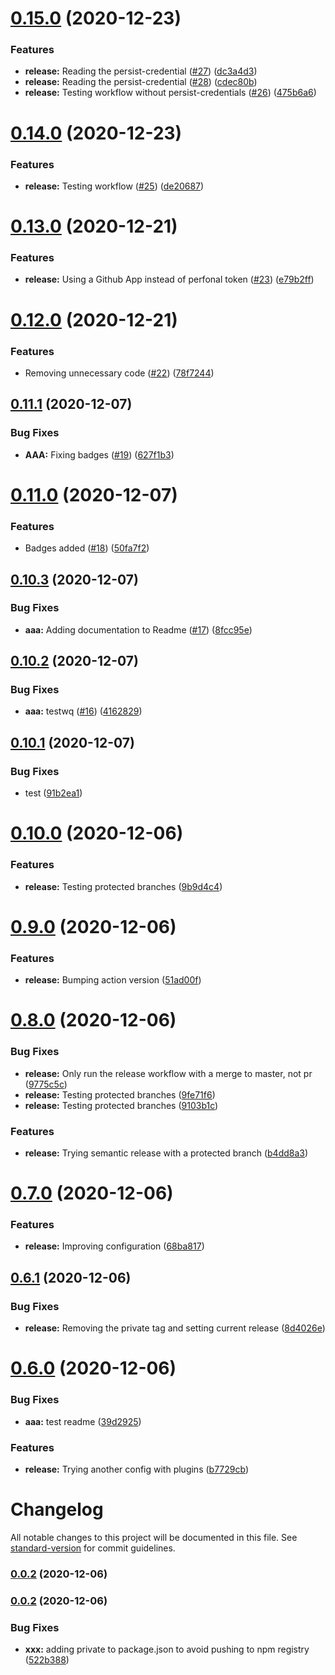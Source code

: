 # [0.15.0](https://github.com/albertvila/actions/compare/v0.14.0...v0.15.0) (2020-12-23)


### Features

* **release:** Reading the persist-credential ([#27](https://github.com/albertvila/actions/issues/27)) ([dc3a4d3](https://github.com/albertvila/actions/commit/dc3a4d3eb9692b41c55c379db5b5ff52fac3655e))
* **release:** Reading the persist-credential ([#28](https://github.com/albertvila/actions/issues/28)) ([cdec80b](https://github.com/albertvila/actions/commit/cdec80b1e9de14bfd9c2c78de680f8959bceb58a))
* **release:** Testing workflow without persist-credentials ([#26](https://github.com/albertvila/actions/issues/26)) ([475b6a6](https://github.com/albertvila/actions/commit/475b6a69561072eab741d4827074cd4a5c0a46e1))

# [0.14.0](https://github.com/albertvila/actions/compare/v0.13.0...v0.14.0) (2020-12-23)


### Features

* **release:** Testing workflow ([#25](https://github.com/albertvila/actions/issues/25)) ([de20687](https://github.com/albertvila/actions/commit/de20687be901e3719dc2a955e4051c9c50856e0e))

# [0.13.0](https://github.com/albertvila/actions/compare/v0.12.0...v0.13.0) (2020-12-21)


### Features

* **release:** Using a Github App instead of perfonal token ([#23](https://github.com/albertvila/actions/issues/23)) ([e79b2ff](https://github.com/albertvila/actions/commit/e79b2ff577b727193f69d03816264485266fb2d8))

# [0.12.0](https://github.com/albertvila/actions/compare/v0.11.1...v0.12.0) (2020-12-21)


### Features

* Removing unnecessary code ([#22](https://github.com/albertvila/actions/issues/22)) ([78f7244](https://github.com/albertvila/actions/commit/78f724496c963684cf04826bb3b621d1ec9ad547))

## [0.11.1](https://github.com/albertvila/actions/compare/v0.11.0...v0.11.1) (2020-12-07)


### Bug Fixes

* **AAA:** Fixing badges ([#19](https://github.com/albertvila/actions/issues/19)) ([627f1b3](https://github.com/albertvila/actions/commit/627f1b3db0200cbe289b99d206f2cd070bd749d7))

# [0.11.0](https://github.com/albertvila/actions/compare/v0.10.3...v0.11.0) (2020-12-07)


### Features

* Badges added ([#18](https://github.com/albertvila/actions/issues/18)) ([50fa7f2](https://github.com/albertvila/actions/commit/50fa7f2720474d96de5ba7a9e615131f3e1cf336))

## [0.10.3](https://github.com/albertvila/actions/compare/v0.10.2...v0.10.3) (2020-12-07)


### Bug Fixes

* **aaa:** Adding documentation to Readme ([#17](https://github.com/albertvila/actions/issues/17)) ([8fcc95e](https://github.com/albertvila/actions/commit/8fcc95e8f1c152b1567fc4ac77ad6781991033ae))

## [0.10.2](https://github.com/albertvila/actions/compare/v0.10.1...v0.10.2) (2020-12-07)


### Bug Fixes

* **aaa:** testwq ([#16](https://github.com/albertvila/actions/issues/16)) ([4162829](https://github.com/albertvila/actions/commit/41628290dc1945f282a13f1d8b80513c455a050b))

## [0.10.1](https://github.com/albertvila/actions/compare/v0.10.0...v0.10.1) (2020-12-07)


### Bug Fixes

* test ([91b2ea1](https://github.com/albertvila/actions/commit/91b2ea1a6543cf54ebbbfecf2682a1cbf9930f34))

# [0.10.0](https://github.com/albertvila/actions/compare/v0.9.0...v0.10.0) (2020-12-06)


### Features

* **release:** Testing protected branches ([9b9d4c4](https://github.com/albertvila/actions/commit/9b9d4c4df0ba131b837666403cf91dd1a43ce318))

# [0.9.0](https://github.com/albertvila/actions/compare/v0.8.0...v0.9.0) (2020-12-06)


### Features

* **release:** Bumping action version ([51ad00f](https://github.com/albertvila/actions/commit/51ad00f3ff904a10d400c478c56933e32f087dc0))

# [0.8.0](https://github.com/albertvila/actions/compare/v0.7.0...v0.8.0) (2020-12-06)


### Bug Fixes

* **release:** Only run the release workflow with a merge to master, not pr ([9775c5c](https://github.com/albertvila/actions/commit/9775c5c42cc2dea9dfec9ae688d9d8ec3dd373af))
* **release:** Testing protected branches ([9fe71f6](https://github.com/albertvila/actions/commit/9fe71f61c16e91fb43f3db1d2044ee91d2784b30))
* **release:** Testing protected branches ([9103b1c](https://github.com/albertvila/actions/commit/9103b1c9b3a34566e968dd7e725fa0ae9af959ba))


### Features

* **release:** Trying semantic release with a protected branch ([b4dd8a3](https://github.com/albertvila/actions/commit/b4dd8a399a292ef641e8b3964e618a8d7dd1649b))

# [0.7.0](https://github.com/albertvila/actions/compare/v0.6.1...v0.7.0) (2020-12-06)


### Features

* **release:** Improving configuration ([68ba817](https://github.com/albertvila/actions/commit/68ba817c4e46d21537f98d46fd1ce9423e4ceaaf))

## [0.6.1](https://github.com/albertvila/actions/compare/v0.6.0...v0.6.1) (2020-12-06)


### Bug Fixes

* **release:** Removing the private tag and setting current release ([8d4026e](https://github.com/albertvila/actions/commit/8d4026ecfce2f0295f6db4f6a05abf3e46881aeb))

# [0.6.0](https://github.com/albertvila/actions/compare/v0.5.1...v0.6.0) (2020-12-06)


### Bug Fixes

* **aaa:** test readme ([39d2925](https://github.com/albertvila/actions/commit/39d2925ff2a3c008666293538a5c64f0614bea99))


### Features

* **release:** Trying another config with plugins ([b7729cb](https://github.com/albertvila/actions/commit/b7729cb95f9bd31a35162530858a3d5f075e8b1c))

# Changelog

All notable changes to this project will be documented in this file. See [standard-version](https://github.com/conventional-changelog/standard-version) for commit guidelines.

### [0.0.2](https://github.com/albertvila/actions/compare/v0.2.0...v0.0.2) (2020-12-06)

### [0.0.2](https://github.com/albertvila/actions/compare/v0.1.3...v0.0.2) (2020-12-06)


### Bug Fixes

* **xxx:** adding private to package.json to avoid pushing to npm registry ([522b388](https://github.com/albertvila/actions/commit/522b3888bbf1516bf859a7db1743c8affe1a3067))

